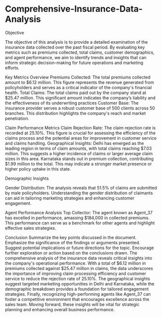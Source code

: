 # Comprehensive-Insurance-Data-Analysis


Objective

The objective of this analysis is to provide a detailed examination of the insurance data collected over the past fiscal period. By evaluating key metrics such as premiums collected, total claims, customer demographics, and agent performance, we aim to identify trends and insights that can inform strategic decision-making for future operations and marketing efforts.

Key Metrics Overview
Premiums Collected: The total premiums collected amount to $6.12 million. This figure represents the revenue generated from policyholders and serves as a critical indicator of the company's financial health.
Total Claims: The total claims paid out by the company stand at $25.47 million. This significant amount indicates the company’s liability and the effectiveness of its underwriting practices
Customer Base: The insurance provider serves a robust customer base of 500 clients across 50 branches. This distribution highlights the company's reach and market penetration.

Claim Performance Metrics
Claim Rejection Rate: The claim rejection rate is recorded at 25.10%. This figure is crucial for assessing the efficiency of the claims process and the potential areas for improvement in customer service and claims handling.
Geographical Insights:
Delhi has emerged as the leading region in terms of claim amounts, with total claims reaching $7.03 million. This suggests a higher incidence of claims or larger average claim sizes in this area.
Karnataka stands out in premium collection, contributing $1.99 million to the total. This may indicate a stronger market presence or higher policy uptake in this state.

Demographic Insights

Gender Distribution: The analysis reveals that 51.5% of claims are submitted by male policyholders. Understanding the gender distribution of claimants can aid in tailoring marketing strategies and enhancing customer engagement.

Agent Performance Analysis
Top Collector: The agent known as Agent_37 has excelled in performance, amassing $184,000 in collected premiums. This performance can serve as a benchmark for other agents and highlight effective sales strategies.

Conclusion
Summarize the key points discussed in the document.
Emphasize the significance of the findings or arguments presented.
Suggest potential implications or future directions for the topic.
Encourage further exploration or action based on the conclusions drawn.
The comprehensive analysis of the insurance data reveals critical insights into the company's operational performance. With a total of $6.12 million in premiums collected against $25.47 million in claims, the data underscores the importance of improving claim processing efficiency and customer service to reduce the rejection rate of 25.10%. The geographical insights suggest targeted marketing opportunities in Delhi and Karnataka, while the demographic breakdown provides a foundation for tailored engagement strategies. Finally, recognizing high-performing agents like Agent_37 can foster a competitive environment that encourages excellence across the sales team. Moving forward, these insights will be vital for strategic planning and enhancing overall business performance.
